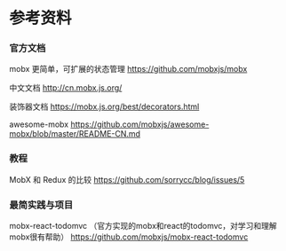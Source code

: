 # 参考资料

### 官方文档
mobx
更简单，可扩展的状态管理
https://github.com/mobxjs/mobx

中文文档
http://cn.mobx.js.org/

装饰器文档
https://mobx.js.org/best/decorators.html

awesome-mobx
https://github.com/mobxjs/awesome-mobx/blob/master/README-CN.md


### 教程

MobX 和 Redux 的比较
https://github.com/sorrycc/blog/issues/5

### 最简实践与项目
mobx-react-todomvc （官方实现的mobx和react的todomvc，对学习和理解mobx很有帮助）
https://github.com/mobxjs/mobx-react-todomvc


